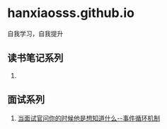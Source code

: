 # hanxiaosss.github.io
自我学习，自我提升

## 读书笔记系列
1. 
## 面试系列
1. [当面试官问你的时候他是想知道什么--事件循环机制](https://github.com/hanxiaosss/hanxiaosss.github.io/issues/1)
